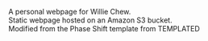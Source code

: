 A personal webpage for Willie Chew.  
Static webpage hosted on an Amazon S3 bucket.  
Modified from the Phase Shift template from TEMPLATED
